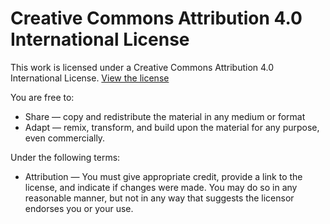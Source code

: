 # Creative Commons Attribution 4.0 International License

This work is licensed under a Creative Commons Attribution 4.0 International License.
[View the license](https://creativecommons.org/licenses/by/4.0/)

You are free to:
- Share — copy and redistribute the material in any medium or format
- Adapt — remix, transform, and build upon the material for any purpose, even commercially.

Under the following terms:
- Attribution — You must give appropriate credit, provide a link to the license, and indicate if changes were made. You may do so in any reasonable manner, but not in any way that suggests the licensor endorses you or your use.
